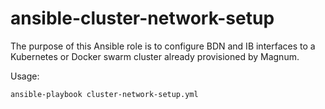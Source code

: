 # ansible-cluster-network-setup

The purpose of this Ansible role is to configure BDN and IB interfaces
to a Kubernetes or Docker swarm cluster already provisioned by Magnum.

Usage:

```
ansible-playbook cluster-network-setup.yml 
```
